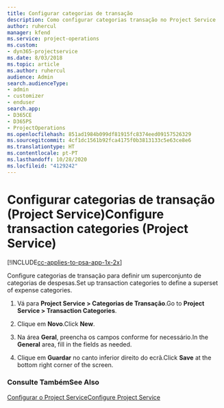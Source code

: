 ```yaml
---
title: Configurar categorias de transação
description: Como configurar categorias transação no Project Service
author: ruhercul
manager: kfend
ms.service: project-operations
ms.custom:
- dyn365-projectservice
ms.date: 8/03/2018
ms.topic: article
ms.author: ruhercul
audience: Admin
search.audienceType:
- admin
- customizer
- enduser
search.app:
- D365CE
- D365PS
- ProjectOperations
ms.openlocfilehash: 851ad1984b099df81915fc8374eed09157526329
ms.sourcegitcommit: 4cf1dc1561b92fca4175f0b3813133c5e63ce8e6
ms.translationtype: HT
ms.contentlocale: pt-PT
ms.lasthandoff: 10/28/2020
ms.locfileid: "4129242"
---
```

# <a name="configure-transaction-categories-project-service"></a><span data-ttu-id="e6b61-103">Configurar categorias de transação (Project Service)</span><span class="sxs-lookup"><span data-stu-id="e6b61-103">Configure transaction categories (Project Service)</span></span>

[!INCLUDE[cc-applies-to-psa-app-1x-2x](../includes/cc-applies-to-psa-app-1x-2x.md)]

<span data-ttu-id="e6b61-104">Configure categorias de transação para definir um superconjunto de categorias de despesas.</span><span class="sxs-lookup"><span data-stu-id="e6b61-104">Set up transaction categories to define a superset of expense categories.</span></span>  
  
1.  <span data-ttu-id="e6b61-105">Vá para **Project Service > Categorias de Transação**.</span><span class="sxs-lookup"><span data-stu-id="e6b61-105">Go to **Project Service > Transaction Categories**.</span></span>  
  
2.  <span data-ttu-id="e6b61-106">Clique em **Novo**.</span><span class="sxs-lookup"><span data-stu-id="e6b61-106">Click **New**.</span></span>  
  
3.  <span data-ttu-id="e6b61-107">Na área **Geral**, preencha os campos conforme for necessário.</span><span class="sxs-lookup"><span data-stu-id="e6b61-107">In the **General** area, fill in the fields as needed.</span></span>  
  
4.  <span data-ttu-id="e6b61-108">Clique em **Guardar** no canto inferior direito do ecrã.</span><span class="sxs-lookup"><span data-stu-id="e6b61-108">Click **Save** at the bottom right corner of the screen.</span></span>  
  
### <a name="see-also"></a><span data-ttu-id="e6b61-109">Consulte Também</span><span class="sxs-lookup"><span data-stu-id="e6b61-109">See Also</span></span>  
 [<span data-ttu-id="e6b61-110">Configurar o Project Service</span><span class="sxs-lookup"><span data-stu-id="e6b61-110">Configure Project Service</span></span>](../psa/configure.md)
